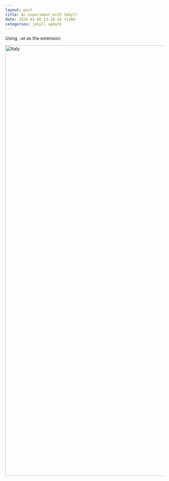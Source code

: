 ```yaml
---
layout: post
title: An experiment with Jekyll
date: 2024-01-06 13:18:34 +1100
categories: jekyll update
---
```


Using `.md` as the extension

<a data-flickr-embed="true" href="https://www.flickr.com/photos/cheishichiyo/28537699652/in/photolist-KtMaSm-t79zsB-CZ4Tje-N7guGv-TVrKq5-XYc3j7-293cfi2-2927gwv-QYr2ui-EZ6dM-LXUVrF-Rw3vgQ-6AWVKE-yM4cCd-2bixjA3-274uh1m-odJdto-odL2zV-bbDotK-yNnZoA-387y35-X8mnFB-XYc3KN-Mt92v7-9zAhTM-cX9ruL-avzgP5-4ZpFCq-5YmNbv-273X2oH-Qygnq-JSfP73-2hEsyEK-LpqZRC-6ZSVVS-6tkF54-8bod8E-2mjeh4W-2jmNnhf-2miUnUJ-2gnE4RU-2oyjoTm-2hEs4uu-hBsa7-5ZNrYs-h4oHig-hBszL-5BoRnh-hBovo-2hEoXD9" title="Italy"><img src="https://live.staticflickr.com/8401/28537699652_3d8ba5f98c_k.jpg" width="2048" height="1365" alt="Italy"/></a><script async src="//embedr.flickr.com/assets/client-code.js" charset="utf-8"></script>